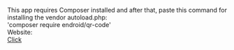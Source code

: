 This app requires Composer installed and after that, paste this command for installing the vendor autoload.php:</br>
'composer require endroid/qr-code'</br>
Website:</br>
<a href="[https://github.com/Funtime3Freddy3/qr-code](https://funtime3freddy3.com/tools/qr-code)" target="_blank">Click</a>
